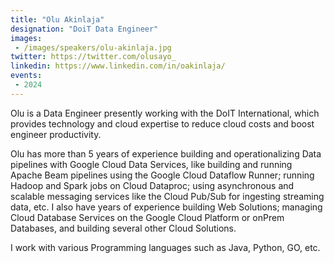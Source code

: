 ```yaml
---
title: "Olu Akinlaja"
designation: "DoiT Data Engineer"
images:
 - /images/speakers/olu-akinlaja.jpg
twitter: https://twitter.com/olusayo_
linkedin: https://www.linkedin.com/in/oakinlaja/
events:
 - 2024
---
```


Olu is a Data Engineer presently working with the DoIT International, which provides technology and cloud expertise to reduce cloud costs and boost engineer productivity.

Olu has more than 5 years of experience building and operationalizing Data pipelines with Google Cloud Data Services, like building and running Apache Beam pipelines using the Google Cloud Dataflow Runner; running Hadoop and Spark jobs on Cloud Dataproc; using asynchronous and scalable messaging services like the Cloud Pub/Sub for ingesting streaming data, etc. I also have years of experience building Web Solutions; managing Cloud Database Services on the Google Cloud Platform or onPrem Databases, and building several other Cloud Solutions.

I work with various Programming languages such as Java, Python, GO, etc.